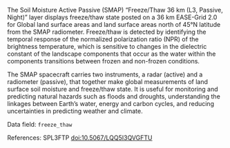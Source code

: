 The Soil Moisture Active Passive (SMAP) “Freeze/Thaw 36 km (L3, Passive, Night)” layer displays freeze/thaw state posted on a 36 km EASE-Grid 2.0 for Global land surface areas and land surface areas north of 45°N latitude from the SMAP radiometer. Freeze/thaw is detected by identifying the temporal response of the normalized polarization ratio (NPR) of the brightness temperature, which is sensitive to changes in the dielectric constant of the landscape components that occur as the water within the components transitions between frozen and non-frozen conditions.

The SMAP spacecraft carries two instruments, a radar (active) and a radiometer (passive), that together make global measurements of land surface soil moisture and freeze/thaw state. It is useful for monitoring and predicting natural hazards such as floods and droughts, understanding the linkages between Earth’s water, energy and carbon cycles, and reducing uncertainties in predicting weather and climate.

Data field: `freeze_thaw`

References: SPL3FTP [doi:10.5067/LQQ5I3QVGFTU](https://doi.org/10.5067/LQQ5I3QVGFTU)